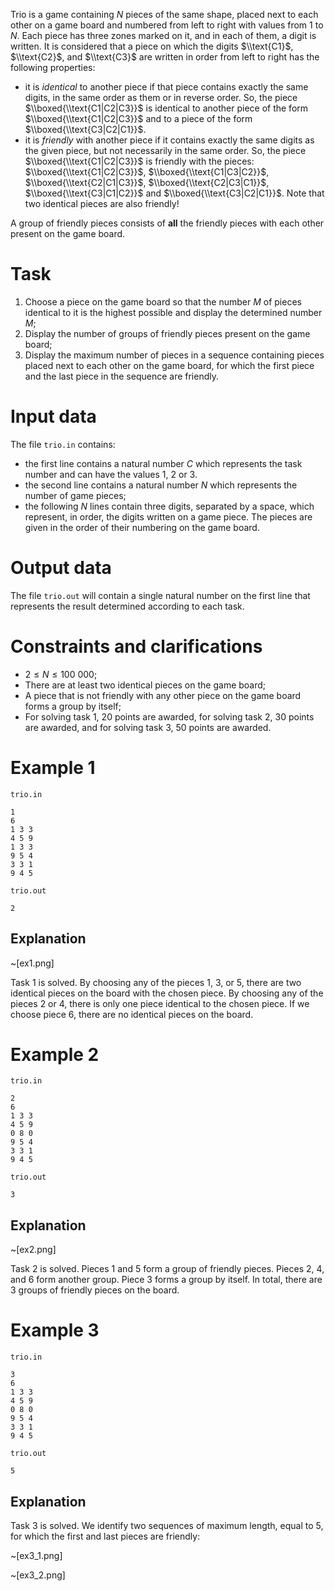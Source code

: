 Trio is a game containing $N$ pieces of the same shape, placed next to each other on a game board and numbered from left to right with values from $1$ to $N$. Each piece has three zones marked on it, and in each of them, a digit is written. It is considered that a piece on which the digits $\\text{C1}$, $\\text{C2}$, and $\\text{C3}$ are written in order from left to right has the following properties:

* it is *identical* to another piece if that piece contains exactly the same digits, in the same order as them or in reverse order. So, the piece $\\boxed{\\text{C1|C2|C3}}$ is identical to another piece of the form $\\boxed{\\text{C1|C2|C3}}$ and to a piece of the form $\\boxed{\\text{C3|C2|C1}}$.
* it is *friendly* with another piece if it contains exactly the same digits as the given piece, but not necessarily in the same order. So, the piece $\\boxed{\\text{C1|C2|C3}}$ is friendly with the pieces: $\\boxed{\\text{C1|C2|C3}}$, $\\boxed{\\text{C1|C3|C2}}$, $\\boxed{\\text{C2|C1|C3}}$, $\\boxed{\\text{C2|C3|C1}}$, $\\boxed{\\text{C3|C1|C2}}$ and $\\boxed{\\text{C3|C2|C1}}$. Note that two identical pieces are also friendly!

A group of friendly pieces consists of **all** the friendly pieces with each other present on the game board.

# Task
1) Choose a piece on the game board so that the number $M$ of pieces identical to it is the highest possible and display the determined number $M$;
2) Display the number of groups of friendly pieces present on the game board;
3) Display the maximum number of pieces in a sequence containing pieces placed next to each other on the game board, for which the first piece and the last piece in the sequence are friendly.

# Input data

The file `trio.in` contains:
- the first line contains a natural number $C$ which represents the task number and can have the values $1$, $2$ or $3$.
- the second line contains a natural number $N$ which represents the number of game pieces;
- the following $N$ lines contain three digits, separated by a space, which represent, in order, the digits written on a game piece. The pieces are given in the order of their numbering on the game board.

# Output data

The file `trio.out` will contain a single natural number on the first line that represents the result determined according to each task.

# Constraints and clarifications
* $2 \leq N \leq 100\ 000$;
* There are at least two identical pieces on the game board;
* A piece that is not friendly with any other piece on the game board forms a group by itself;
* For solving task 1, 20 points are awarded, for solving task 2, 30 points are awarded, and for solving task 3, 50 points are awarded.

# Example 1

`trio.in`
```
1
6
1 3 3
4 5 9
1 3 3
9 5 4
3 3 1
9 4 5
```

`trio.out`
```
2
```

## Explanation

~[ex1.png]

Task 1 is solved. By choosing any of the pieces $1$, $3$, or $5$, there are two identical pieces on the board with the chosen piece. By choosing any of the pieces $2$ or $4$, there is only one piece identical to the chosen piece. If we choose piece $6$, there are no identical pieces on the board.

# Example 2

`trio.in`
```
2
6
1 3 3
4 5 9
0 8 0
9 5 4
3 3 1
9 4 5
```

`trio.out`
```
3
```

## Explanation

~[ex2.png]

Task 2 is solved. Pieces $1$ and $5$ form a group of friendly pieces. Pieces $2$, $4$, and $6$ form another group. Piece $3$ forms a group by itself. In total, there are $3$ groups of friendly pieces on the board.

# Example 3

`trio.in`
```
3
6
1 3 3
4 5 9
0 8 0
9 5 4
3 3 1
9 4 5
```

`trio.out`
```
5
```

## Explanation

Task 3 is solved. We identify two sequences of maximum length, equal to $5$, for which the first and last pieces are friendly:

~[ex3_1.png]

~[ex3_2.png]
